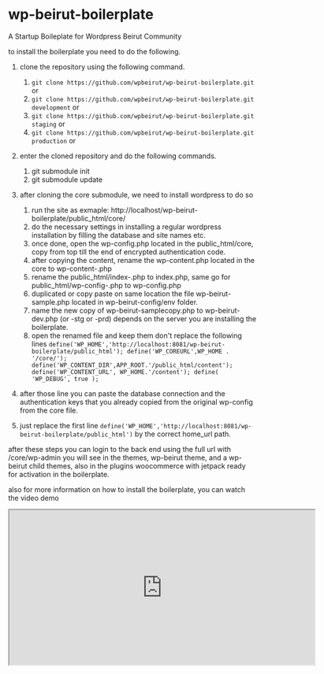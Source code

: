 # wp-beirut-boilerplate
A Startup Boileplate for Wordpress Beirut Community

to install the boilerplate you need to do the following.

1. clone the repository using the following command.
	1. `git clone https://github.com/wpbeirut/wp-beirut-boilerplate.git` or
	2. `git clone https://github.com/wpbeirut/wp-beirut-boilerplate.git development` or
	3. `git clone https://github.com/wpbeirut/wp-beirut-boilerplate.git staging` or
	4. `git clone https://github.com/wpbeirut/wp-beirut-boilerplate.git production` or
2.  enter the cloned repository and do the following commands.
	1. git submodule init
	2. git submodule update

3. after cloning the core submodule, we need to install wordpress to do so
	1. run the site as exmaple: http://localhost/wp-beirut-boilerplate/public_html/core/
	2. do the necessary settings in installing a regular wordpress installation by filling the database and site names etc.
	3. once done, open the wp-config.php located in the public_html/core, copy from top till the end of encrypted authentication code.
	4. after copying the content, rename the wp-content.php located in the core to wp-content-.php
	5. rename the public_html/index-.php to index.php, same go for public_html/wp-config-.php to wp-config.php
	6. duplicated or copy paste on same location the file wp-beirut-sample.php located in wp-beirut-config/env folder.
	7. name the new copy of wp-beirut-samplecopy.php to wp-beirut-dev.php (or -stg or -prd) depends on the server you are installing the boilerplate.
	8. open the renamed file and keep them don't replace the following lines `define('WP_HOME','http://localhost:8081/wp-beirut-boilerplate/public_html');
define('WP_COREURL',WP_HOME . '/core/');
define('WP_CONTENT_DIR',APP_ROOT.'/public_html/content');
define('WP_CONTENT_URL', WP_HOME.'/content');
define( 'WP_DEBUG', true );`

5. after those line you can paste the database connection and the authentication keys that you already copied from the original wp-config from the core file.
6. just replace the first line `define('WP_HOME','http://localhost:8081/wp-beirut-boilerplate/public_html')` by the correct home_url path.

after these steps you can login to the back end using the full url with /core/wp-admin
you will see in the themes, wp-beirut theme, and a wp-beirut child themes, also in the plugins
woocommerce with jetpack ready for activation in the boilerplate.


also for more information on how to install the boilerplate, you can watch the video demo
<div align="center">
    <iframe width="620" height="315"
        src="https://youtu.be/WOf4-iQ3C1M">
    </iframe>
</div>

